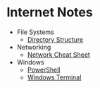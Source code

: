 # Internet Notes

* File Systems
  * [Directory Structure](file-systems/directory-structure.md)
* Networking
  * [Network Cheat Sheet](https://github.com/bitmand/network-cheat-sheet)
* Windows
  * [PowerShell](windows/powershell/README.md)
  * [Windows Terminal](windows/terminal/README.md)

